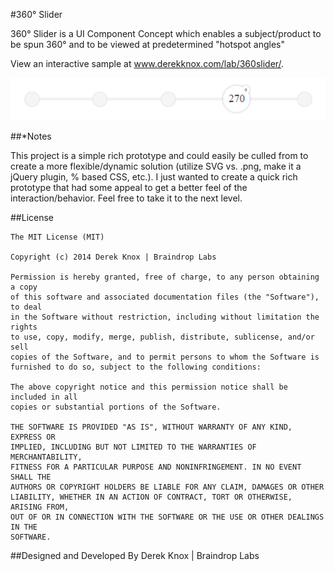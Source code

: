 #360° Slider

360° Slider is a UI Component Concept which enables a subject/product to be spun 360° and to be viewed at predetermined "hotspot angles"

View an interactive sample at www.derekknox.com/lab/360slider/.

![Image](assets/images/360-slider-example.png)

##*Notes

This project is a simple rich prototype and could easily be culled from to create a more flexible/dynamic solution (utilize SVG vs. .png, make it a jQuery plugin, % based CSS, etc.). I just wanted to create a quick rich prototype that had some appeal to get a better feel of the interaction/behavior. Feel free to take it to the next level.

##License
	
	The MIT License (MIT)

	Copyright (c) 2014 Derek Knox | Braindrop Labs

	Permission is hereby granted, free of charge, to any person obtaining a copy
	of this software and associated documentation files (the "Software"), to deal
	in the Software without restriction, including without limitation the rights
	to use, copy, modify, merge, publish, distribute, sublicense, and/or sell
	copies of the Software, and to permit persons to whom the Software is
	furnished to do so, subject to the following conditions:

	The above copyright notice and this permission notice shall be included in all
	copies or substantial portions of the Software.

	THE SOFTWARE IS PROVIDED "AS IS", WITHOUT WARRANTY OF ANY KIND, EXPRESS OR
	IMPLIED, INCLUDING BUT NOT LIMITED TO THE WARRANTIES OF MERCHANTABILITY,
	FITNESS FOR A PARTICULAR PURPOSE AND NONINFRINGEMENT. IN NO EVENT SHALL THE
	AUTHORS OR COPYRIGHT HOLDERS BE LIABLE FOR ANY CLAIM, DAMAGES OR OTHER
	LIABILITY, WHETHER IN AN ACTION OF CONTRACT, TORT OR OTHERWISE, ARISING FROM,
	OUT OF OR IN CONNECTION WITH THE SOFTWARE OR THE USE OR OTHER DEALINGS IN THE
	SOFTWARE.

##Designed and Developed By
Derek Knox | Braindrop Labs

